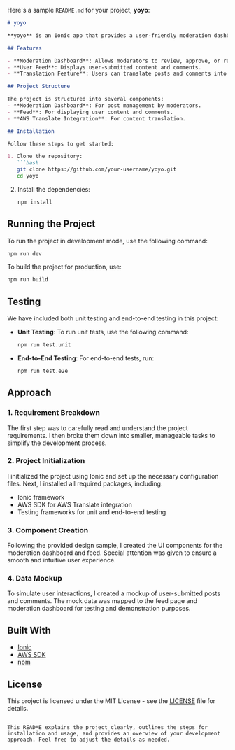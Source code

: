 Here's a sample `README.md` for your project, **yoyo**:

```markdown
# yoyo

**yoyo** is an Ionic app that provides a user-friendly moderation dashboard for approving or rejecting user-submitted posts. It also includes a feed where users can view content, leave comments, and translate content into their preferred language using AWS Translate.

## Features

- **Moderation Dashboard**: Allows moderators to review, approve, or reject posts submitted by users.
- **User Feed**: Displays user-submitted content and comments.
- **Translation Feature**: Users can translate posts and comments into their preferred language using AWS Translate.

## Project Structure

The project is structured into several components:
- **Moderation Dashboard**: For post management by moderators.
- **Feed**: For displaying user content and comments.
- **AWS Translate Integration**: For content translation.

## Installation

Follow these steps to get started:

1. Clone the repository:
   ```bash
   git clone https://github.com/your-username/yoyo.git
   cd yoyo
   ```

2. Install the dependencies:
   ```bash
   npm install
   ```

## Running the Project

To run the project in development mode, use the following command:
```bash
npm run dev
```

To build the project for production, use:
```bash
npm run build
```

## Testing

We have included both unit testing and end-to-end testing in this project:

- **Unit Testing**: To run unit tests, use the following command:
  ```bash
  npm run test.unit
  ```

- **End-to-End Testing**: For end-to-end tests, run:
  ```bash
  npm run test.e2e
  ```

## Approach

### 1. Requirement Breakdown

The first step was to carefully read and understand the project requirements. I then broke them down into smaller, manageable tasks to simplify the development process.

### 2. Project Initialization

I initialized the project using Ionic and set up the necessary configuration files. Next, I installed all required packages, including:
- Ionic framework
- AWS SDK for AWS Translate integration
- Testing frameworks for unit and end-to-end testing

### 3. Component Creation

Following the provided design sample, I created the UI components for the moderation dashboard and feed. Special attention was given to ensure a smooth and intuitive user experience.

### 4. Data Mockup

To simulate user interactions, I created a mockup of user-submitted posts and comments. The mock data was mapped to the feed page and moderation dashboard for testing and demonstration purposes.

## Built With

- [Ionic](https://ionicframework.com/)
- [AWS SDK](https://aws.amazon.com/sdk-for-javascript/)
- [npm](https://www.npmjs.com/)
  
## License

This project is licensed under the MIT License - see the [LICENSE](LICENSE) file for details.
```

This README explains the project clearly, outlines the steps for installation and usage, and provides an overview of your development approach. Feel free to adjust the details as needed.
